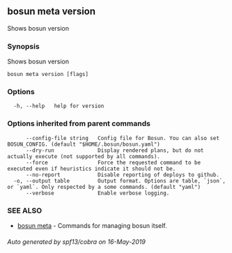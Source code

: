 ## bosun meta version

Shows bosun version

### Synopsis

Shows bosun version

```
bosun meta version [flags]
```

### Options

```
  -h, --help   help for version
```

### Options inherited from parent commands

```
      --config-file string   Config file for Bosun. You can also set BOSUN_CONFIG. (default "$HOME/.bosun/bosun.yaml")
      --dry-run              Display rendered plans, but do not actually execute (not supported by all commands).
      --force                Force the requested command to be executed even if heuristics indicate it should not be.
      --no-report            Disable reporting of deploys to github.
  -o, --output table         Output format. Options are table, `json`, or `yaml`. Only respected by a some commands. (default "yaml")
      --verbose              Enable verbose logging.
```

### SEE ALSO

* [bosun meta](bosun_meta.md)	 - Commands for managing bosun itself.

###### Auto generated by spf13/cobra on 16-May-2019

